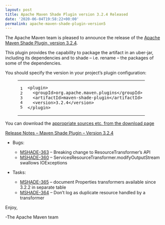 ```yaml
---
layout: post
title: Apache Maven Shade Plugin version 3.2.4 Released
date: '2020-06-04T19:58:22+00:00'
permalink: apache-maven-shade-plugin-version5
---
```

<div class="entry-content"><p>The Apache Maven team is pleased to announce the release of the <a href="https://maven.apache.org/plugins/maven-shade-plugin/">Apache
Maven Shade Plugin, version 3.2.4</a>.</p>

<p>This plugin provides the capability to package the artifact in an uber-jar,
including its dependencies and to shade &ndash; i.e. rename &ndash; the packages of some of
the dependencies.</p>

<p>You should specify the version in your project&rsquo;s plugin configuration:</p>

<figure class='code'><figcaption><span></span></figcaption><div class="highlight"><table><tr><td class="gutter"><pre class="line-numbers"><span class='line-number'>1</span>
<span class='line-number'>2</span>
<span class='line-number'>3</span>
<span class='line-number'>4</span>
<span class='line-number'>5</span>
</pre></td><td class='code'><pre><code class='xml'><span class='line'><span class="nt">&lt;plugin&gt;</span>
</span><span class='line'>  <span class="nt">&lt;groupId&gt;</span>org.apache.maven.plugins<span class="nt">&lt;/groupId&gt;</span>
</span><span class='line'>  <span class="nt">&lt;artifactId&gt;</span>maven-shade-plugin<span class="nt">&lt;/artifactId&gt;</span>
</span><span class='line'>  <span class="nt">&lt;version&gt;</span>3.2.4<span class="nt">&lt;/version&gt;</span>
</span><span class='line'><span class="nt">&lt;/plugin&gt;</span>
</span></code></pre></td></tr></table></div></figure>


<p>You can download the <a href="https://maven.apache.org/shared/maven-archiver/download.cgi">appropriate sources etc. from the download page</a></p>

<!-- more -->


<p><a href="https://issues.apache.org/jira/secure/ReleaseNote.jspa?projectId=12317921&amp;version=12346981">Release Notes &ndash; Maven Shade Plugin &ndash; Version 3.2.4</a></p>

<ul>
<li><p>Bugs:</p>

<ul>
<li><a href="https://issues.apache.org/jira/browse/MSHADE-363">MSHADE-363</a> &ndash; Breaking change to ResourceTransformer&rsquo;s API</li>
<li><a href="https://issues.apache.org/jira/browse/MSHADE-360">MSHADE-360</a> &ndash; ServicesResourceTransformer.modifyOutputStream swallows IOExceptions</li>
</ul>
</li>
<li><p>Tasks:</p>

<ul>
<li><a href="https://issues.apache.org/jira/browse/MSHADE-365">MSHADE-365</a> &ndash; document Properties transformers available since 3.2.2 in separate table</li>
<li><a href="https://issues.apache.org/jira/browse/MSHADE-364">MSHADE-364</a> &ndash; Don&rsquo;t log as duplicate resource handled by a transformer</li>
</ul>
</li>
</ul>


<p>Enjoy,</p>

<p>-The Apache Maven team</p>
</div>
